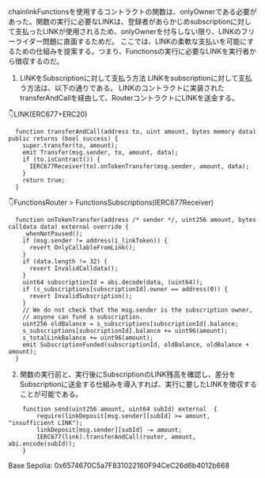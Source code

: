 chainlinkFunctionsを使用するコントラクトの関数は、onlyOwnerである必要があった。関数の実行に必要なLINKは、登録者があらかじめsubscriptionに対して支払ったLINKが使用されるため、onlyOwnerを付与しない限り、LINKのフリーライダー問題に直面するためだ。
ここでは、LINKの柔軟な支払いを可能にするための仕組みを提案する。つまり、Functionsの実行に必要なLINKを実行者から徴収するのだ。

1. LINKをSubscriptionに対して支払う方法
LINKをsubscriptionに対して支払う方法は、以下の通りである。
LINKのコントラクトに実装されたtransferAndCallを経由して、RouterコントラクトにLINKを送金する。

👇LINK(ERC677+ERC20)
```solidity
  function transferAndCall(address to, uint amount, bytes memory data) public returns (bool success) {
    super.transfer(to, amount);
    emit Transfer(msg.sender, to, amount, data);
    if (to.isContract()) {
      IERC677Receiver(to).onTokenTransfer(msg.sender, amount, data);
    }
    return true;
  }
```

👇FunctionsRouter > FunctionsSubscriptions(IERC677Receiver)
```solidity
  function onTokenTransfer(address /* sender */, uint256 amount, bytes calldata data) external override {
    _whenNotPaused();
    if (msg.sender != address(i_linkToken)) {
      revert OnlyCallableFromLink();
    }
    if (data.length != 32) {
      revert InvalidCalldata();
    }
    uint64 subscriptionId = abi.decode(data, (uint64));
    if (s_subscriptions[subscriptionId].owner == address(0)) {
      revert InvalidSubscription();
    }
    // We do not check that the msg.sender is the subscription owner,
    // anyone can fund a subscription.
    uint256 oldBalance = s_subscriptions[subscriptionId].balance;
    s_subscriptions[subscriptionId].balance += uint96(amount);
    s_totalLinkBalance += uint96(amount);
    emit SubscriptionFunded(subscriptionId, oldBalance, oldBalance + amount);
  }
```


2. 関数の実行前と、実行後にSubscriptionのLINK残高を確認し、差分をSubscriptionに送金する仕組みを導入すれば、実行に要したLINKを徴収することが可能である。
```solidity
    function send(uint256 amount, uint64 subId) external  {
        require(linkDeposit[msg.sender][subId] >= amount, "insufficient LINK");
        linkDeposit[msg.sender][subId] -= amount;
        IERC677(link).transferAndCall(router, amount, abi.encode(subId));
    }

```

Base Sepolia: 0x6574670C5a7F831022160F94CeC26d6b4012b668